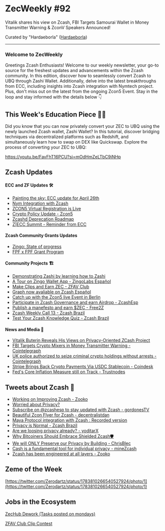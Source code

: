 # ZecWeekly #92
Vitalik shares his view on Zcash, FBI Targets Samourai Wallet in Money Transmitter Warning & ZconV Speakers Announced!

Curated by "Hardaeborla" ([Hardaeborla](https://twitter.com/ayanlajaadebola))

---

### Welcome to ZecWeekly

Greetings Zcash Enthusiasts! Welcome to our weekly newsletter, your go-to source for the freshest updates and advancements within the Zcash community. In this edition, discover how to seamlessly convert Zcash to UBQ through Zashi Wallet. Additionally, delve into the latest breakthroughs from ECC, including insights into Zcash integration with Nymtech project. Plus, don't miss out on the latest from the ongoing Zcon5 Event. Stay in the loop and stay informed with the details below 👇



## This Week's Education Piece 👩‍🏫

Did you know that you can now privately convert your ZEC to UBQ using the newly launched Zcash wallet, Zashi Wallet? In this tutorial, discover bridging techniques via decentralized platforms such as Redshift, and simultaneously learn how to swap on DEX like Quickswap. Explore the process of converting your ZEC to UBQ:

https://youtu.be/FavFhT16PCU?si=mOdHmZeLTbC9iNHp





## Zcash Updates


#### ECC and ZF Updates 🛠️

- [Painting the sky: ECC update for April 26th](https://forum.zcashcommunity.com/t/painting-the-sky-ecc-update-for-april-26th/47531)
- [Nym Integration with Zcash](https://twitter.com/zcash/status/1783233960954270141?t=UTpwgUYvZaOkSRSmvgAaRg&s=19)
- [ZCON5 Virtual Registration is Live](https://twitter.com/ZcashFoundation/status/1782465624964272334?t=yzZMnzltk8-CMIq7KzVLiA&s=19)
- [Crypto Policy Update - Zcon5](https://twitter.com/ZcashFoundation/status/1783940751707054360?t=d46xf-ZQIInSbt-AqTdtgw&s=19)
- [Zcashd Deprecation Roadmap](https://forum.zcashcommunity.com/t/zcashd-deprecation-roadmap/47515)
- [Z|ECC Summit - Reminder from ECC](https://twitter.com/ElectricCoinCo/status/1782486852861075618?t=QW-VxWUyydqJxZL2-xPnPQ&s=19) 



#### Zcash Community Grants Updates

- [Zingo: State of progress](https://forum.zcashcommunity.com/t/zingo-onward/43945/49)
- [FPF x FPF Grant Program](https://forum.zcashcommunity.com/t/announcing-the-experimental-fpf-x-fpf-grant-program/47102/14) 




#### Community Projects 🏗️

- [Demonstrating Zashi by learning how to Zashi](https://twitter.com/ZecHub/status/1783238696390553867?t=PdYJrahFxQ3ze3Gmkl2VHw&s=19)
- [A Tour on Zingo Wallet App - ZingoLabs Español](https://twitter.com/ZingoLabEsp/status/1784000424443277384?t=Zfo6_G1Lc-Udu_EmC2fS1A&s=19)
- [Make Clips and Earn ZEC - ZFAV Club](https://twitter.com/ZFAVClub/status/1783542329724342731?t=5hn_j5zetXuvb5pMMN35Ow&s=19)
- [Graph now avaliable on Zcash Español](https://twitter.com/gordonesTV/status/1783143357604409410?t=Qg-ZMo7WNHGQ2xFU9pjeZg&s=19)
- [Catch up with the Zcon5 live Event in Berlin](https://twitter.com/ZFAVClub/status/1783052163129741585?t=JNj-ilp7jy7o_bnhDC9VIw&s=19)
- [Participate in Zcash Governance and earn Airdrop - ZcashEsp](https://twitter.com/zcashesp/status/1782781472803598786?t=Mr07QJ21NO3cBlsEpSco6A&s=19)
- [Publish a manefesto and earn $ZEC - Free2Z](https://twitter.com/free2zcash/status/1782669504168030423?t=QGo8tLdPgWsj-drWqBKuXw&s=19)
- [Zcash Weekly Call 13 - Zcash Brazil](https://twitter.com/zcashbrazil/status/1783981134948294664?t=p7QASIMqdyd7FJnYexZynw&s=19)
- [Test Your Zcash Knowledge Quiz - Zcash Brazil](https://twitter.com/zcashbrazil/status/1782935170418360625?t=UNEyunPgW5ZRkGH87hjeAw&s=19) 



 #### News and Media 📰
 
- [Vitalik Buterin Reveals His Views on Privacy-Oriented ZCash Project](https://cryptonews.net/news/altcoins/28901310/)
- [FBI Targets Crypto Mixers in Money Transmitter Warning - Cointelegraph](https://cointelegraph.com/news/fbi-warning-crypto-money-transmitter-appears-aimed-samouri-wallet)
- [UK police authorized to seize criminal crypto holdings without arrests - Cointelegraph](https://cointelegraph.com/news/uk-police-seize-criminal-crypto-without-arrests)
- [Stripe Brings Back Crypto Payments Via USDC Stablecoin - Coindesk](https://www.coindesk.com/business/2024/04/25/stripe-brings-back-crypto-payments-via-usdc-stablecoin/?_gl=1*87s6ge*_up*MQ..*_ga*MTQ2Nzk0Nzc5Ny4xNzE0MjMyNjg3*_ga_VM3STRYVN8*MTcxNDIzMjY4Ny4xLjAuMTcxNDIzMjY4Ny4wLjAuMzIxMDUyNzc2)
- [Fed's Core Inflation Measure still on Track - Trustnodes](https://www.trustnodes.com/2024/04/26/feds-core-inflation-measure-still-on-track)


## Tweets about Zcash 📢

- [Working on Improving Zcash - Zooko](https://twitter.com/zooko/status/1783279917503045852?t=uamMUIn6QbPp875TaYaU_A&s=19)
- [Worried about Privacy?](https://twitter.com/zooko/status/1783330597512831253?t=MgpEpENSsntnaFv5DTsTqg&s=19)
- [Subscribe on @zcashesp to stay updated with Zcash - gordonesTV](https://twitter.com/gordonesTV/status/1782488060120232027?t=S3CQqiFek2-sVUhxL-F_4Q&s=19)
- [Beautiful Zcon Flyer for Zcash - decentralistdan](https://twitter.com/decentralistdan/status/1783956733813014889?t=VMFcF3ZwS2VFfxBWkvngEw&s=19)
- [Maya Protocol integration with Zcash : Recorded version](https://twitter.com/ZecHub/status/1782802898474184741?t=rck8aN3AMhWxbwjIZ4i1-Q&s=19)
- [Privacy is Normal - Zcash Brazil](https://twitter.com/zcashbrazil/status/1782901062849982610?t=7_1vl-pQpJn4zOdWU86g_w&s=19)
- [Are we loosing privacy already? - yoditarX](https://twitter.com/yoditarX/status/1783234547968077932?t=nAtF5x_ErmjIT0fZ0R7gUw&s=19)
- [Why Bitcoiners Should Embrace Shielded Zcash🛡️](https://twitter.com/MoneyKnowledge0/status/1784263492410700176?t=VF0yjdlCjI_hGiNX4MdjaQ&s=19)
- [We will ONLY Preserve our Privacy by Building - ChrisBlec](https://twitter.com/ChrisBlec/status/1784042914454401077?t=iXoP6tQoHw_t57u28SDizQ&s=19)
- [Cash is a fundamental tool for individual privacy - mineZcash](https://twitter.com/mineZcash/status/1783959512321278301?t=0ibngReOPBO0Iy1BQsA9gQ&s=19)
- [Zcash has been engineered at all layers - Zooko](https://twitter.com/zooko/status/1784239060065640744?t=nv1RybsVXZVqlkeOo_m3xg&s=19) 


## Zeme of the Week

[https://twitter.com/Zerodartz/status/1783810266540527924/photo/1](https://twitter.com/Zerodartz/status/1783810266540527924/photo/1) 


## Jobs in the Ecosystem

[ZecHub Dework (Tasks posted on mondays)](https://dework.zechub.org/) 

[ZFAV Club Clip Contest]()
